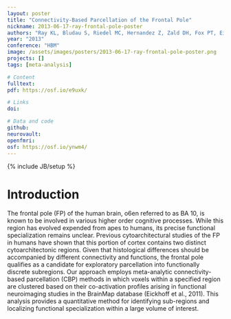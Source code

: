 ```yaml
---
layout: poster
title: "Connectivity-Based Parcellation of the Frontal Pole"
nickname: 2013-06-17-ray-frontal-pole-poster
authors: "Ray KL, Bludau S, Riedel MC, Hernandez Z, Zald DH, Fox PT, Eickhoff SB, Laird AR"
year: "2013"
conference: "HBM"
image: /assets/images/posters/2013-06-17-ray-frontal-pole-poster.png
projects: []
tags: [meta-analysis]

# Content
fulltext:
pdf: https://osf.io/e9uxk/

# Links
doi:

# Data and code
github:
neurovault:
openfmri:
osf: https://osf.io/ynwm4/
---
```

{% include JB/setup %}

# Introduction

The frontal pole (FP) of the human brain, o6en referred to as BA 10, is known to be involved in various higher order cognitive processes. While this region has evolved expended from apes to humans, its precise functional specialization remains unclear. Previous cytoarchitectural studies of the FP in humans have shown that this portion of cortex contains two distinct cytoarchitectonic regions. Given that histological differences should be accompanied by different connectivity and functions, the frontal pole qualifies as a candidate for exploratory parcellation into functionally discrete subregions.
Our approach employs meta-analytic connectivity-based parcellation (CBP) methods in which voxels within a specified region are clustered based on their co-activation profiles arising in functional neuroimaging studies in the BrainMap database (Eickhoff et al., 2011). This analysis provides a quantitative method for identifying sub-regions and localizing functional specialization within a large volume of interest.

